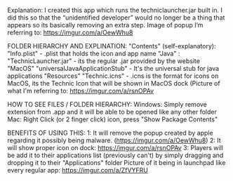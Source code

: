 Explanation: I created this app which runs the techniclauncher.jar built
in. I did this so that the “unidentified developer” would no longer be a
thing that appears so its basically removing an extra step. Image of
popup I’m referring to: https://imgur.com/a/OewWhu8

FOLDER HIERARCHY AND EXPLINATION: "Contents" (self-explanatory):
"Info.plist" - .plist that holds the icon and app name "Java" :
"TechnicLauncher.jar" - its the regular .jar provided by the website
"MacOS" "universalJavaApplicationStub" - It's the universal stub for
java applications "Resources" "Technic.icns" - .icns is the format for
icons on MacOS, its the Technic Icon that will be shown in MacOS dock
(Picture of what I'm referring to: https://imgur.com/a/rsnOPAv

HOW TO SEE FILES / FOLDER HIERARCHY: Windows: Simply remove extension
from .app and it will be able to be opened like any other folder Mac:
Right Click (or 2 finger click) icon, press "Show Package Contents"

BENEFITS OF USING THIS: 1: It will remove the popup created by apple
regarding it possibly being malware. (https://imgur.com/a/OewWhu8) 2: It
will show proper icon on dock: https://imgur.com/a/rsnOPAv 3: Players
will be add it to their applications list (previously can't) by simply
dragging and dropping it to their "Applications" folder Picture of it
being in launchpad like every regular app: https://imgur.com/a/ZfVYFRU
